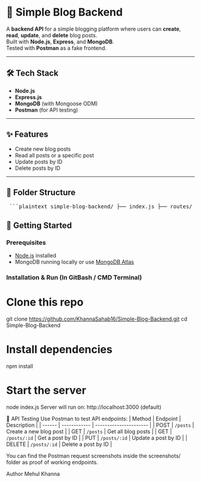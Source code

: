 # 🚀 Simple Blog Backend

A **backend API** for a simple blogging platform where users can **create**, **read**, **update**, and **delete** blog posts.  
Built with **Node.js**, **Express**, and **MongoDB**.  
Tested with **Postman** as a fake frontend.

---

## 🛠️ Tech Stack

- **Node.js**
- **Express.js**
- **MongoDB** (with Mongoose ODM)
- **Postman** (for API testing)

---

## ✨ Features

- Create new blog posts  
- Read all posts or a specific post  
- Update posts by ID  
- Delete posts by ID  

---

## 📁 Folder Structure

<pre> ```plaintext simple-blog-backend/ ├── index.js ├── routes/ │ └── posts.js ├── models/ │ └── Post.js ├── package.json ├── node_modules/ ├── screenshots/ # Postman API test screenshots ``` </pre>


## 🚀 Getting Started

### Prerequisites

- [Node.js](https://nodejs.org/) installed  
- MongoDB running locally or use [MongoDB Atlas](https://www.mongodb.com/cloud/atlas)

### Installation & Run (In GitBash / CMD Terminal)

# Clone this repo
git clone https://github.com/KhannaSahab16/Simple-Blog-Backend.git
cd Simple-Blog-Backend

# Install dependencies
npm install

# Start the server
node index.js
Server will run on: http://localhost:3000 (default)

🧪 API Testing
Use Postman to test API endpoints:
| Method | Endpoint     | Description            |
| ------ | ------------ | ---------------------- |
| POST   | `/posts`     | Create a new blog post |
| GET    | `/posts`     | Get all blog posts     |
| GET    | `/posts/:id` | Get a post by ID       |
| PUT    | `/posts/:id` | Update a post by ID    |
| DELETE | `/posts/:id` | Delete a post by ID    |

You can find the Postman request screenshots inside the screenshots/ folder as proof of working endpoints.

Author
Mehul Khanna
